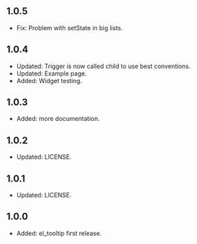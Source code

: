 ## 1.0.5

* Fix: Problem with setState in big lists.

## 1.0.4

* Updated: Trigger is now called child to use best conventions.
* Updated: Example page.
* Added: Widget testing.

## 1.0.3

* Added: more documentation.

## 1.0.2

* Updated: LICENSE.

## 1.0.1

* Updated: LICENSE.

## 1.0.0

* Added: el_tooltip first release.

